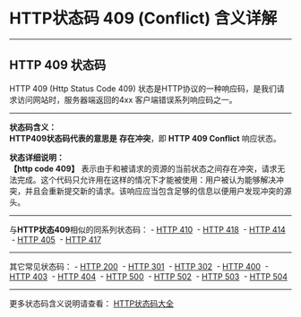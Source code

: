 # HTTP状态码 409 (Conflict) 含义详解

---

## HTTP 409 状态码

HTTP 409 (Http Status Code 409) 状态是HTTP协议的一种响应码，是我们请求访问网站时，服务器端返回的4xx 客户端错误系列响应码之一。

---

**状态码含义：**  
**HTTP409状态码代表的意思是** **存在冲突**，即 **HTTP 409 Conflict** 响应状态。

**状态详细说明：**  
**【http code 409】** 表示由于和被请求的资源的当前状态之间存在冲突，请求无法完成。这个代码只允许用在这样的情况下才能被使用：用户被认为能够解决冲突，并且会重新提交新的请求。该响应应当包含足够的信息以便用户发现冲突的源头。

  

---

与**HTTP状态409**相似的同系列状态码： - [HTTP 410](https://seo.juziseo.com/doc/http_code/410 "HTTP 410详细说明")
 - [HTTP 418](https://seo.juziseo.com/doc/http_code/418 "HTTP 418详细说明")
 - [HTTP 414](https://seo.juziseo.com/doc/http_code/414 "HTTP 414详细说明")
 - [HTTP 405](https://seo.juziseo.com/doc/http_code/405 "HTTP 405详细说明")
 - [HTTP 417](https://seo.juziseo.com/doc/http_code/417 "HTTP 417详细说明")

---

其它常见状态码： - [HTTP 200](https://seo.juziseo.com/doc/http_code/200 "HTTP 200详细说明")
 - [HTTP 301](https://seo.juziseo.com/doc/http_code/301 "HTTP 301详细说明")
 - [HTTP 302](https://seo.juziseo.com/doc/http_code/302 "HTTP 302详细说明")
 - [HTTP 400](https://seo.juziseo.com/doc/http_code/400 "HTTP 400详细说明")
 - [HTTP 403](https://seo.juziseo.com/doc/http_code/403 "HTTP 403详细说明")
 - [HTTP 404](https://seo.juziseo.com/doc/http_code/404 "HTTP 404详细说明")
 - [HTTP 500](https://seo.juziseo.com/doc/http_code/500 "HTTP 500详细说明")
 - [HTTP 502](https://seo.juziseo.com/doc/http_code/502 "HTTP 502详细说明")
 - [HTTP 503](https://seo.juziseo.com/doc/http_code/503 "HTTP 503详细说明")
 - [HTTP 504](https://seo.juziseo.com/doc/http_code/504 "HTTP 504详细说明")

---

更多状态码含义说明请查看： [HTTP状态码大全](https://seo.juziseo.com/doc/http_code/)